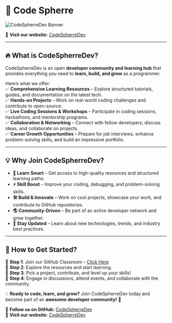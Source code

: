 # 🚀 Code Spherre  
![CodeSpherreDev Banner](https://github.com/CodeSpherreDev/.github/blob/main/Blue%20and%20White%20Illustrated%20Coding%20Bootcamp%20Outdoor%20Banner%20(1).png)  

🔗 **Visit our website:** [CodeSpherreDev](https://code-spherre.netlify.app/)  

---

## 🔥 What is CodeSpherreDev?  
CodeSpherreDev is an open **developer community and learning hub** that provides everything you need to **learn, build, and grow** as a programmer.  

Here’s what we offer:  
✅ **Comprehensive Learning Resources** – Explore structured tutorials, guides, and documentation on the latest tech.  
✅ **Hands-on Projects** – Work on real-world coding challenges and contribute to open-source.  
✅ **Live Coding Sessions & Workshops** – Participate in coding sessions, hackathons, and mentorship programs.  
✅ **Collaboration & Networking** – Connect with fellow developers, discuss ideas, and collaborate on projects.  
✅ **Career Growth Opportunities** – Prepare for job interviews, enhance problem-solving skills, and build an impressive portfolio.  

---

## 💡 Why Join CodeSpherreDev?  
- **🧠 Learn Smart** – Get access to high-quality resources and structured learning paths.  
- **⚡ Skill Boost** – Improve your coding, debugging, and problem-solving skills.  
- **🛠 Build & Innovate** – Work on cool projects, showcase your work, and contribute to GitHub repositories.  
- **🌎 Community-Driven** – Be part of an active developer network and grow together.  
- **🚀 Stay Updated** – Learn about new technologies, trends, and industry best practices.  

---

## 📌 How to Get Started?  
🔹 **Step 1**: Join our GitHub Classroom – [Click Here](https://github.com/CodeSpherreDev)  
🔹 **Step 2**: Explore the resources and start learning.  
🔹 **Step 3**: Pick a project, contribute, and level up your skills!  
🔹 **Step 4**: Engage in discussions, attend events, and collaborate with the community.  

💡 **Ready to code, learn, and grow?** Join CodeSpherreDev today and become part of an **awesome developer community!** 🚀  

📌 **Follow us on GitHub:** [CodeSpherreDev](https://github.com/CodeSpherreDev)  
🔗 **Visit our website:** [CodeSpherreDev](https://code-spherre.netlify.app/)  

